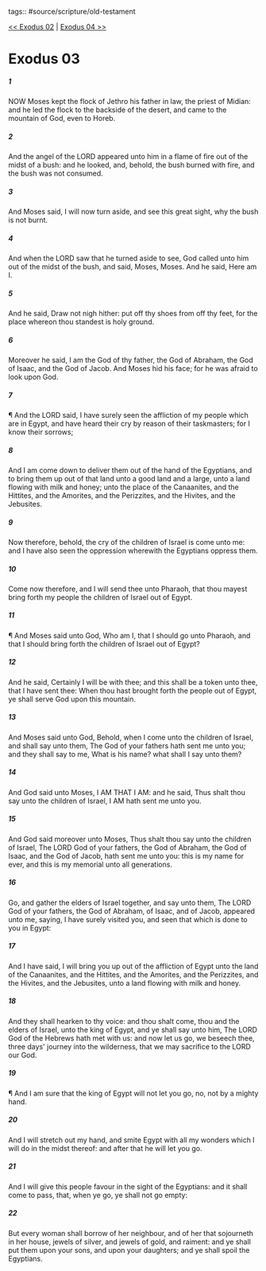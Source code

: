 tags:: #source/scripture/old-testament

[<< Exodus 02](/old-testament/02_Exodus/Exodus_02.md) | [Exodus 04 >>](/old-testament/02_Exodus/Exodus_04.md)

# Exodus 03

##### 1

NOW Moses kept the flock of Jethro his father in law, the priest of Midian: and he led the flock to the backside of the desert, and came to the mountain of God, even to Horeb.

##### 2

And the angel of the LORD appeared unto him in a flame of fire out of the midst of a bush: and he looked, and, behold, the bush burned with fire, and the bush was not consumed.

##### 3

And Moses said, I will now turn aside, and see this great sight, why the bush is not burnt.

##### 4

And when the LORD saw that he turned aside to see, God called unto him out of the midst of the bush, and said, Moses, Moses. And he said, Here am I.

##### 5

And he said, Draw not nigh hither: put off thy shoes from off thy feet, for the place whereon thou standest is holy ground.

##### 6

Moreover he said, I am the God of thy father, the God of Abraham, the God of Isaac, and the God of Jacob. And Moses hid his face; for he was afraid to look upon God.

##### 7

¶ And the LORD said, I have surely seen the affliction of my people which are in Egypt, and have heard their cry by reason of their taskmasters; for I know their sorrows;

##### 8

And I am come down to deliver them out of the hand of the Egyptians, and to bring them up out of that land unto a good land and a large, unto a land flowing with milk and honey; unto the place of the Canaanites, and the Hittites, and the Amorites, and the Perizzites, and the Hivites, and the Jebusites.

##### 9

Now therefore, behold, the cry of the children of Israel is come unto me: and I have also seen the oppression wherewith the Egyptians oppress them.

##### 10

Come now therefore, and I will send thee unto Pharaoh, that thou mayest bring forth my people the children of Israel out of Egypt.

##### 11

¶ And Moses said unto God, Who am I, that I should go unto Pharaoh, and that I should bring forth the children of Israel out of Egypt?

##### 12

And he said, Certainly I will be with thee; and this shall be a token unto thee, that I have sent thee: When thou hast brought forth the people out of Egypt, ye shall serve God upon this mountain.

##### 13

And Moses said unto God, Behold, when I come unto the children of Israel, and shall say unto them, The God of your fathers hath sent me unto you; and they shall say to me, What is his name? what shall I say unto them?

##### 14

And God said unto Moses, I AM THAT I AM: and he said, Thus shalt thou say unto the children of Israel, I AM hath sent me unto you.

##### 15

And God said moreover unto Moses, Thus shalt thou say unto the children of Israel, The LORD God of your fathers, the God of Abraham, the God of Isaac, and the God of Jacob, hath sent me unto you: this is my name for ever, and this is my memorial unto all generations.

##### 16

Go, and gather the elders of Israel together, and say unto them, The LORD God of your fathers, the God of Abraham, of Isaac, and of Jacob, appeared unto me, saying, I have surely visited you, and seen that which is done to you in Egypt:

##### 17

And I have said, I will bring you up out of the affliction of Egypt unto the land of the Canaanites, and the Hittites, and the Amorites, and the Perizzites, and the Hivites, and the Jebusites, unto a land flowing with milk and honey.

##### 18

And they shall hearken to thy voice: and thou shalt come, thou and the elders of Israel, unto the king of Egypt, and ye shall say unto him, The LORD God of the Hebrews hath met with us: and now let us go, we beseech thee, three days' journey into the wilderness, that we may sacrifice to the LORD our God.

##### 19

¶ And I am sure that the king of Egypt will not let you go, no, not by a mighty hand.

##### 20

And I will stretch out my hand, and smite Egypt with all my wonders which I will do in the midst thereof: and after that he will let you go.

##### 21

And I will give this people favour in the sight of the Egyptians: and it shall come to pass, that, when ye go, ye shall not go empty:

##### 22

But every woman shall borrow of her neighbour, and of her that sojourneth in her house, jewels of silver, and jewels of gold, and raiment: and ye shall put them upon your sons, and upon your daughters; and ye shall spoil the Egyptians.
